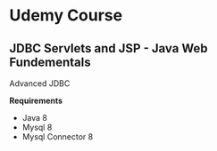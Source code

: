 # Udemy Course

## JDBC Servlets and JSP - Java Web Fundementals

Advanced JDBC

**Requirements**
* Java 8
* Mysql 8
* Mysql Connector 8
